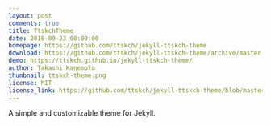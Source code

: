 ```yaml
---
layout: post
comments: true
title: TtskchTheme
date: 2016-09-23 00:00:00
homepage: https://github.com/ttskch/jekyll-ttskch-theme
download: https://github.com/ttskch/jekyll-ttskch-theme/archive/master.zip
demo: https://ttskch.github.io/jekyll-ttskch-theme/
author: Takashi Kanemoto
thumbnail: ttskch-theme.png
license: MIT
license_link: https://github.com/ttskch/jekyll-ttskch-theme/blob/master/LICENSE
---
```


A simple and customizable theme for Jekyll.
